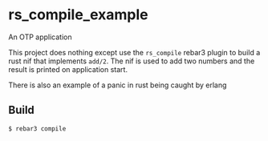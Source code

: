 rs_compile_example
=====

An OTP application

This project does nothing except use the `rs_compile` rebar3 plugin to build a rust nif that implements `add/2`. The nif is used to add two numbers and the result is printed on application start.

There is also an example of a panic in rust being caught by erlang

Build
-----

    $ rebar3 compile
